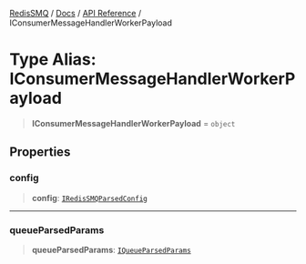 [RedisSMQ](../../../README.md) / [Docs](../../README.md) / [API Reference](../README.md) / IConsumerMessageHandlerWorkerPayload

# Type Alias: IConsumerMessageHandlerWorkerPayload

> **IConsumerMessageHandlerWorkerPayload** = `object`

## Properties

### config

> **config**: [`IRedisSMQParsedConfig`](../interfaces/IRedisSMQParsedConfig.md)

***

### queueParsedParams

> **queueParsedParams**: [`IQueueParsedParams`](../interfaces/IQueueParsedParams.md)
